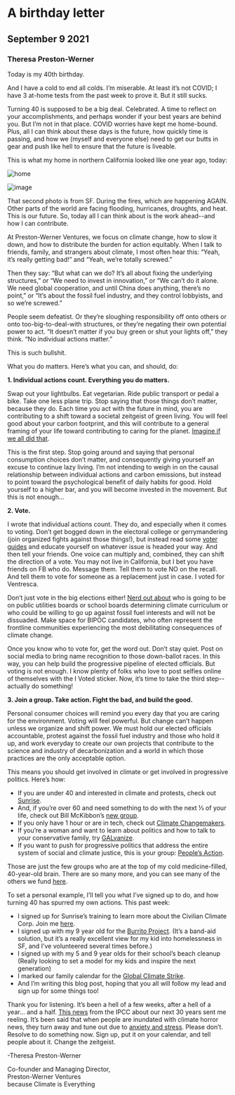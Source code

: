 # A birthday letter
## September 9 2021
### Theresa Preston-Werner

Today is my 40th birthday.

And I have a cold to end all colds. I’m miserable. At least it’s not COVID; I have 3 at-home tests from the past week to prove it. But it still sucks.

Turning 40 is supposed to be a big deal. Celebrated. A time to reflect on your accomplishments, and perhaps wonder if your best years are behind you. But I’m not in that place. COVID worries have kept me home-bound. Plus, all I can think about these days is the future, how quickly time is passing, and how we (myself and everyone else) need to get our butts in gear and push like hell to ensure that the future is liveable. 

This is what my home in northern California looked like one year ago, today:

![home](https://user-images.githubusercontent.com/300/132770832-3e1711c4-9d5f-4396-b520-702b50918481.jpg)

![image](https://user-images.githubusercontent.com/300/132770903-2b10db37-41bf-4fcb-af60-cccc8f32937f.png)

That second photo is from SF. During the fires, which are happening AGAIN. Other parts of the world are facing flooding, hurricanes, droughts, and heat. This is our future. So, today all I can think about is the work ahead--and how I can contribute.

At Preston-Werner Ventures, we focus on climate change, how to slow it down, and how to distribute the burden for action equitably. When I talk to friends, family, and strangers about climate, I most often hear this: “Yeah, it’s really getting bad!” and “Yeah, we’re totally screwed.” 

Then they say: “But what can we do? It’s all about fixing the underlying structures,” or “We need to invest in innovation,” or “We can’t do it alone. We need global cooperation, and until China does anything, there’s no point,” or “It’s about the fossil fuel industry, and they control lobbyists, and so we’re screwed.” 

People seem defeatist. Or they’re sloughing responsibility off onto others or onto too-big-to-deal-with structures, or they’re negating their own potential power to act. “It doesn’t matter if you buy green or shut your lights off,” they think. “No individual actions matter.”

This is such bullshit.

What you do matters. Here’s what you can, and should, do:

**1. Individual actions count. Everything you do matters.**

Swap out your lightbulbs. Eat vegetarian. Ride public transport or pedal a bike. Take one less plane trip. Stop saying that those things don’t matter, because they do. Each time you act with the future in mind, you are contributing to a shift toward a societal zeitgeist of green living. You will feel good about your carbon footprint, and this will contribute to a general framing of your life toward contributing to caring for the planet. [Imagine if we all did that](https://www.sciencedirect.com/science/article/pii/S0304422X18301931).

This is the first step. Stop going around and saying that personal consumption choices don’t matter, and consequently giving yourself an excuse to continue lazy living. I’m not intending to weigh in on the causal relationship between individual actions and carbon emissions, but instead to point toward the psychological benefit of daily habits for good. Hold yourself to a higher bar, and you will become invested in the movement. But this is not enough...

**2. Vote.**

I wrote that individual actions count. They do, and especially when it comes to voting. Don’t get bogged down in the electoral college or gerrymandering (join organized fights against those things!), but instead read some [voter guides](https://www.theleaguesf.org/) and educate yourself on whatever issue is headed your way. And then tell your friends. One voice can multiply and, combined, they can shift the direction of a vote. You may not live in California, but I bet you have friends on FB who do. Message them. Tell them to vote NO on the recall. And tell them to vote for someone as a replacement just in case. I voted for Ventresca.

Don’t just vote in the big elections either! [Nerd out about](https://www.climatecabineteducation.org/) who is going to be on public utilities boards or school boards determining climate curriculum or who could be willing to go up against fossil fuel interests and will not be dissuaded. Make space for BIPOC candidates, who often represent the frontline communities experiencing the most debilitating consequences of climate change. 

Once you know who to vote for, get the word out. Don’t stay quiet. Post on social media to bring name recognition to those down-ballot races. In this way, you can help build the progressive pipeline of elected officials. But voting is not enough. I know plenty of folks who love to post selfies online of themselves with the I Voted sticker. Now, it’s time to take the third step--actually do something!

**3. Join a group. Take action. Fight the bad, and build the good.**

Personal consumer choices will remind you every day that you are caring for the environment. Voting will feel powerful. But change can’t happen unless we organize and shift power. We must hold our elected officials accountable, protest against the fossil fuel industry and those who hold it up, and work everyday to create our own projects that contribute to the science and industry of decarbonization and a world in which those practices are the only acceptable option. 

This means you should get involved in climate or get involved in progressive politics. Here’s how:

* If you are under 40 and interested in climate and protests, check out [Sunrise](https://www.sunrisemovement.org/).
* And, if you’re over 60 and need something to do with the next ⅓ of your life, check out Bill McKibbon’s [new group](https://www.newyorker.com/news/annals-of-a-warming-planet/the-answer-to-climate-change-is-organizing). 
* If you only have 1 hour or are in tech, check out [Climate Changemakers](https://www.climatechangemakers.org/).
* If you’re a woman and want to learn about politics and how to talk to your conservative family, try [GALvanize](https://www.galvanizeusa.org/). 
* If you want to push for progressive politics that address the entire system of social and climate justice, this is your group: [People’s Action](https://peoplesaction.org/campaigns/). 

Those are just the few groups who are at the top of my cold medicine-filled, 40-year-old brain. There are so many more, and you can see many of the others we fund [here](https://prestonwernerventures.com/projects/climate). 

To set a personal example, I’ll tell you what I’ve signed up to do, and how turning 40 has spurred my own actions. This past week:

* I signed up for Sunrise’s training to learn more about the Civilian Climate Corp. Join me [here](https://secure.everyaction.com/SQ74y83Pl0OrGqBAu8U_Bw2?ms=webpage). 
* I signed up with my 9 year old for the [Burrito Project](https://burritoprojectsf.org/). (It’s a band-aid solution, but it’s a really excellent view for my kid into homelessness in SF, and I’ve volunteered several times before.)
* I signed up with my 5 and 9 year olds for their school’s beach cleanup (Really looking to set a model for my kids and inspire the next generation)
* I marked our family calendar for the [Global Climate Strike](https://fridaysforfuture.org/september24/).
* And I’m writing this blog post, hoping that you all will follow my lead and sign up for some things too!

Thank you for listening. It’s been a hell of a few weeks, after a hell of a year… and a half. [This news](https://www.nytimes.com/2021/08/09/climate/climate-change-report-ipcc-un.html) from the IPCC about our next 30 years sent me reeling. It’s been said that when people are inundated with climate horror news, they turn away and tune out due to [anxiety and stress](https://www.verywellhealth.com/climate-anxiety-hope-and-action-5192818). Please don’t. Resolve to do something now. Sign up, put it on your calendar, and tell people about it. Change the zeitgeist.

-Theresa Preston-Werner

Co-founder and Managing Director,  
Preston-Werner Ventures  
because Climate is Everything
